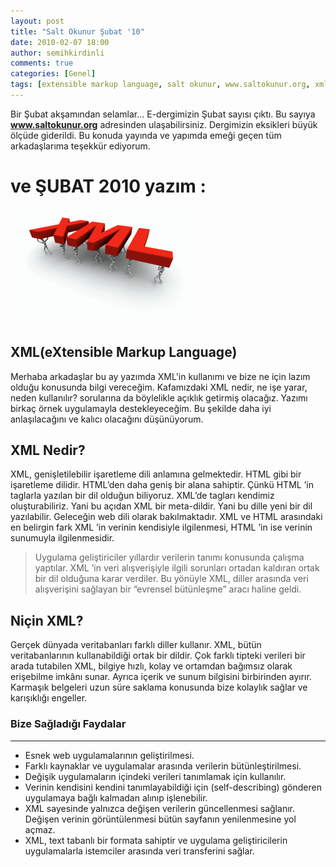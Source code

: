 ```yaml
---
layout: post
title: "Salt Okunur Şubat '10"
date: 2010-02-07 18:00
author: semihkirdinli
comments: true
categories: [Genel]
tags: [extensible markup language, salt okunur, www.saltokunur.org, xml]
---
```

Bir Şubat akşamından selamlar... E-dergimizin Şubat sayısı çıktı. Bu sayıya **<a href="http://www.saltokunur.org/">www.saltokunur.org</a>** adresinden ulaşabilirsiniz. Dergimizin eksikleri büyük ölçüde giderildi. Bu konuda yayında ve yapımda emeği geçen tüm arkadaşlarıma teşekkür ediyorum.

# ve ŞUBAT 2010 yazım :
![XML(eXtensible Markup Language)](/images/jekyll/12-1.gif?w=300 "12.1")

## XML(eXtensible Markup Language)
Merhaba arkadaşlar bu ay yazımda XML'in kullanımı ve bize ne için lazım olduğu konusunda bilgi vereceğim. Kafamızdaki XML nedir, ne işe yarar, neden kullanılır? sorularına da böylelikle açıklık getirmiş olacağız. Yazımı birkaç örnek uygulamayla destekleyeceğim. Bu şekilde daha iyi anlaşılacağını ve kalıcı olacağını düşünüyorum.

## XML Nedir?
XML, genişletilebilir işaretleme dili anlamına gelmektedir. HTML gibi bir işaretleme dilidir. HTML’den daha geniş bir alana sahiptir. Çünkü HTML ’in taglarla yazılan bir dil olduğun biliyoruz. XML’de tagları kendimiz oluşturabiliriz. Yani bu açıdan XML bir meta-dildir. Yani bu dille yeni bir dil yazılabilir. Geleceğin web dili olarak bakılmaktadır. XML ve HTML arasındaki en belirgin fark XML ’in verinin kendisiyle ilgilenmesi, HTML ’in ise verinin sunumuyla ilgilenmesidir.

> Uygulama geliştiriciler yıllardır verilerin tanımı konusunda çalışma yaptılar. XML ’in veri alışverişiyle ilgili sorunları ortadan kaldıran ortak bir dil olduğuna karar verdiler. Bu yönüyle XML, diller arasında veri alışverişini sağlayan bir “evrensel bütünleşme” aracı haline geldi.

## Niçin XML?
Gerçek dünyada veritabanları farklı diller kullanır. XML, bütün veritabanlarının kullanabildiği ortak bir dildir. Çok farklı tipteki verileri bir arada tutabilen XML, bilgiye hızlı, kolay ve ortamdan bağımsız olarak erişebilme imkânı sunar. Ayrıca içerik ve sunum bilgisini birbirinden ayırır. Karmaşık belgeleri uzun süre saklama konusunda bize kolaylık sağlar ve karışıklığı engeller.


### Bize Sağladığı Faydalar
---
* Esnek web uygulamalarının geliştirilmesi.
* Farklı kaynaklar ve uygulamalar arasında verilerin bütünleştirilmesi.
* Değişik uygulamaların içindeki verileri tanımlamak için kullanılır.
* Verinin kendisini kendini tanımlayabildiği için (self-describing) gönderen uygulamaya bağlı kalmadan alınıp işlenebilir.
* XML sayesinde yalnızca değişen verilerin güncellenmesi sağlanır. Değişen verinin görüntülenmesi bütün sayfanın yenilenmesine yol açmaz.
* XML, text tabanlı bir formata sahiptir ve uygulama geliştiricilerin uygulamalarla istemciler arasında veri transferini sağlar.